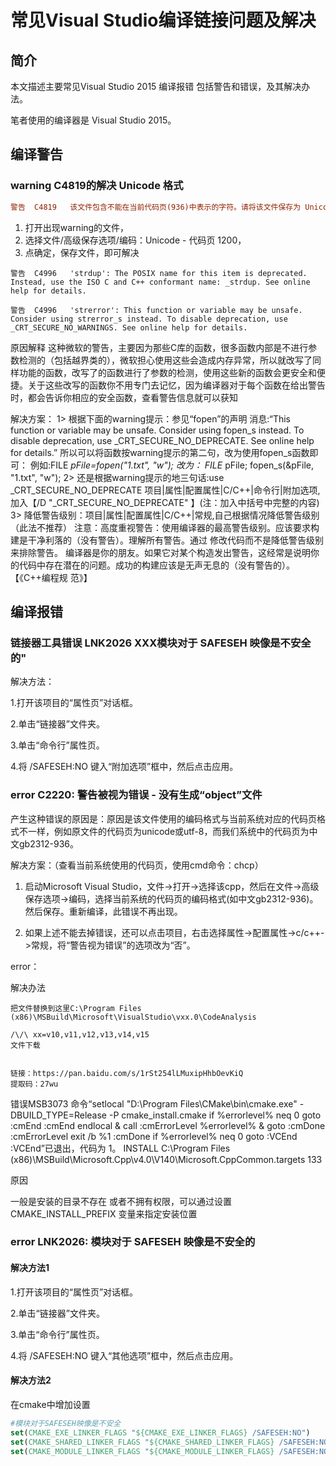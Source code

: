 

>



# 常见Visual Studio编译链接问题及解决



## 简介

本文描述主要常见Visual Studio 2015 编译报错 包括警告和错误，及其解决办法。

笔者使用的编译器是 Visual Studio 2015。



## 编译警告



### warning C4819的解决 Unicode 格式

```ini
警告	C4819	该文件包含不能在当前代码页(936)中表示的字符。请将该文件保存为 Unicode 格式以防止数据丢失
```



1. 打开出现warning的文件，
2. 选择文件/高级保存选项/编码：Unicode - 代码页 1200，
3. 点确定，保存文件，即可解决





```
警告	C4996	'strdup': The POSIX name for this item is deprecated. Instead, use the ISO C and C++ conformant name: _strdup. See online help for details.	
```



```
警告	C4996	'strerror': This function or variable may be unsafe. Consider using strerror_s instead. To disable deprecation, use _CRT_SECURE_NO_WARNINGS. See online help for details.
```



原因解释
这种微软的警告，主要因为那些C库的函数，很多函数内部是不进行参数检测的（包括越界类的），微软担心使用这些会造成内存异常，所以就改写了同样功能的函数，改写了的函数进行了参数的检测，使用这些新的函数会更安全和便捷。关于这些改写的函数你不用专门去记忆，因为编译器对于每个函数在给出警告时，都会告诉你相应的安全函数，查看警告信息就可以获知



  解决方案：
1> 根据下面的warning提示：参见“fopen”的声明
        消息:“This
function or variable may be unsafe. Consider using fopen_s instead. To 
disable deprecation, use _CRT_SECURE_NO_DEPRECATE. See online help
for details.”
        所以可以将函数按warning提示的第二句，改为使用fopen_s函数即可：
        例如:FILE *pFile=fopen("1.txt", "w");
           改为：
           FILE* pFile;
           fopen_s(&pFile, "1.txt", "w"); 
2> 还是根据warning提示的地三句话:use _CRT_SECURE_NO_DEPRECATE
        项目|属性|配置属性|C/C++|命令行|附加选项,加入【/D "_CRT_SECURE_NO_DEPRECATE" 】(注：加入中括号中完整的内容)
3> 降低警告级别：项目|属性|配置属性|C/C++|常规,自己根据情况降低警告级别（此法不推荐）
    注意：高度重视警告：使用编译器的最高警告级别。应该要求构建是干净利落的（没有警告）。理解所有警告。通过 修改代码而不是降低警告级别来排除警告。
    编译器是你的朋友。如果它对某个构造发出警告，这经常是说明你的代码中存在潜在的问题。成功的构建应该是无声无息的（没有警告的）。【《C++编程规 范》】





## 编译报错

### 链接器工具错误 LNK2026 XXX模块对于 SAFESEH 映像是不安全的"



 解决方法：

 1.打开该项目的“属性页”对话框。

 2.单击“链接器”文件夹。

 3.单击“命令行”属性页。

 4.将 /SAFESEH:NO 键入“附加选项”框中，然后点击应用。







### error C2220: 警告被视为错误 - 没有生成“object”文件

产生这种错误的原因是：原因是该文件使用的编码格式与当前系统对应的代码页格式不一样，例如原文件的代码页为unicode或utf-8，而我们系统中的代码页为中文gb2312-936。

解决方案：（查看当前系统使用的代码页，使用cmd命令：chcp）

1. 启动Microsoft Visual Studio，文件->打开->选择该cpp，然后在文件->高级保存选项->编码，选择当前系统的代码页的编码格式(如中文gb2312-936)。然后保存。重新编译，此错误不再出现。

2. 如果上述不能去掉错误，还可以点击项目，右击选择属性->配置属性->c/c++->常规，将“警告视为错误”的选项改为“否”。


error： 

解决办法

```
把文件替换到这里C:\Program Files (x86)\MSBuild\Microsoft\VisualStudio\vxx.0\CodeAnalysis
                                                                      /\/\ xx=v10,v11,v12,v13,v14,v15
文件下载
                                                                      
```

```
链接：https://pan.baidu.com/s/1rSt254lLMuxipHhbOevKiQ 
提取码：27wu 
```





错误MSB3073	命令“setlocal
"D:\Program Files\CMake\bin\cmake.exe" -DBUILD_TYPE=Release -P cmake_install.cmake
if %errorlevel% neq 0 goto :cmEnd
:cmEnd
endlocal & call :cmErrorLevel %errorlevel% & goto :cmDone
:cmErrorLevel
exit /b %1
:cmDone
if %errorlevel% neq 0 goto :VCEnd
:VCEnd”已退出，代码为 1。	INSTALL	C:\Program Files (x86)\MSBuild\Microsoft.Cpp\v4.0\V140\Microsoft.CppCommon.targets	133	



原因

一般是安装的目录不存在 或者不拥有权限，可以通过设置CMAKE_INSTALL_PREFIX  变量来指定安装位置



### error LNK2026: 模块对于 SAFESEH 映像是不安全的

#### 解决方法1

1.打开该项目的“属性页”对话框。

2.单击“链接器”文件夹。

3.单击“命令行”属性页。

4.将 /SAFESEH:NO 键入“其他选项”框中，然后点击应用。

#### 解决方法2

在cmake中增加设置

```cmake
#模块对于SAFESEH映像是不安全
set(CMAKE_EXE_LINKER_FLAGS "${CMAKE_EXE_LINKER_FLAGS} /SAFESEH:NO")
set(CMAKE_SHARED_LINKER_FLAGS "${CMAKE_SHARED_LINKER_FLAGS} /SAFESEH:NO")
set(CMAKE_MODULE_LINKER_FLAGS "${CMAKE_MODULE_LINKER_FLAGS} /SAFESEH:NO")
```

